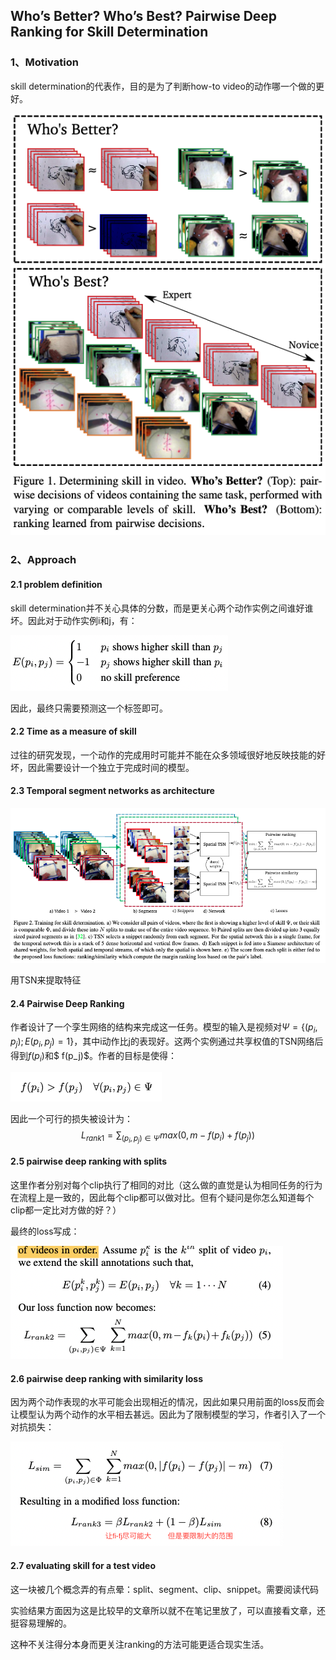 ## Who’s Better? Who’s Best? Pairwise Deep Ranking for Skill Determination

### 1、Motivation

skill determination的代表作，目的是为了判断how-to video的动作哪一个做的更好。

![image-20220302145117759](./img/image-20220302145117759.png)

### 2、Approach

#### 2.1 problem definition

skill determination并不关心具体的分数，而是更关心两个动作实例之间谁好谁坏。因此对于动作实例i和j，有：

![image-20220302150553546](./img/image-20220302150553546.png)

因此，最终只需要预测这一个标签即可。

#### 2.2 Time as a measure of skill

过往的研究发现，一个动作的完成用时可能并不能在众多领域很好地反映技能的好坏，因此需要设计一个独立于完成时间的模型。

#### 2.3 Temporal segment networks as architecture

![image-20220302151509919](./img/image-20220302151509919.png)

用TSN来提取特征

#### 2.4 Pairwise Deep Ranking

作者设计了一个孪生网络的结构来完成这一任务。模型的输入是视频对$\Psi=\{(p_i,p_j);E(p_i,p_j)=1\}$，其中i动作比j的表现好。这两个实例通过共享权值的TSN网络后得到$f(p_i)$和$ f(p_j)$。作者的目标是使得：

![image-20220302152419867](./img/image-20220302152419867.png)

因此一个可行的损失被设计为：
$$
L_{rank1}=\sum_{(p_i,p_j)\in\Psi}max(0,m-f(p_i)+f(p_j))
$$

#### 2.5 pairwise deep ranking with splits

这里作者分别对每个clip执行了相同的对比（这么做的直觉是认为相同任务的行为在流程上是一致的，因此每个clip都可以做对比。但有个疑问是你怎么知道每个clip都一定比对方做的好？）

最终的loss写成：

![image-20220302153437527](./img/image-20220302153437527.png)

#### 2.6 pairwise deep ranking with similarity loss

因为两个动作表现的水平可能会出现相近的情况，因此如果只用前面的loss反而会让模型认为两个动作的水平相去甚远。因此为了限制模型的学习，作者引入了一个对抗损失：

![image-20220302154901601](./img/image-20220302154901601.png)

#### 2.7 evaluating skill for a test video

这一块被几个概念弄的有点晕：split、segment、clip、snippet。需要阅读代码



实验结果方面因为这是比较早的文章所以就不在笔记里放了，可以直接看文章，还挺容易理解的。





这种不关注得分本身而更关注ranking的方法可能更适合现实生活。

